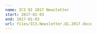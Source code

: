 ```yaml
---
name: IC3 Q1 2017 Newsletter
start: 2017-01-03
end: 2017-01-03
url: files/IC3.Newsletter.Q1.2017.docx
---
```

